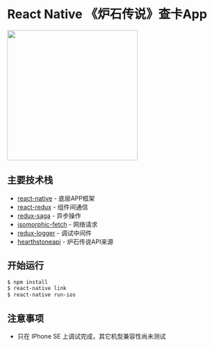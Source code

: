 # React Native 《炉石传说》查卡App

<img src='https://cdn.rawgit.com/zhw2590582/RNHearthstone/master/app.gif' width='300px'>

## 主要技术栈

* [react-native](https://github.com/facebook/react-native) - 底层APP框架
* [react-redux](https://github.com/reactjs/react-redux) - 组件间通信
* [redux-saga](https://github.com/redux-saga/redux-saga#readme) - 异步操作
* [isomorphic-fetch](https://github.com/matthew-andrews/isomorphic-fetch/issues) - 网络请求
* [redux-logger](https://github.com/evgenyrodionov/redux-logger#readme) - 调试中间件
* [hearthstoneapi](http://hearthstoneapi.com/) - 炉石传说API来源

## 开始运行

```sh
$ npm install
$ react-native link
$ react-native run-ios
```
## 注意事项
* 只在 IPhone SE 上调试完成，其它机型兼容性尚未测试

